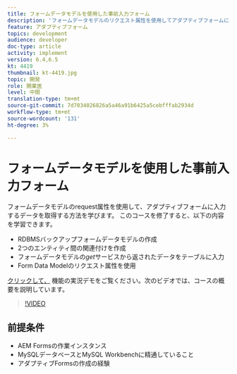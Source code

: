 ```yaml
---
title: フォームデータモデルを使用した事前入力フォーム
description: 'フォームデータモデルのリクエスト属性を使用してアダプティブフォームに事前入力 '
feature: アダプティブフォーム
topics: development
audience: developer
doc-type: article
activity: implement
version: 6.4,6.5
kt: 4419
thumbnail: kt-4419.jpg
topic: 開発
role: 開業医
level: 中間
translation-type: tm+mt
source-git-commit: 7d7034026826a5a46a91b6425a5cebfffab2934d
workflow-type: tm+mt
source-wordcount: '131'
ht-degree: 3%

---
```



# フォームデータモデルを使用した事前入力フォーム

フォームデータモデルのrequest属性を使用して、アダプティブフォームに入力するデータを取得する方法を学びます。
このコースを修了すると、以下の内容を学習できます。

* RDBMSバックアップフォームデータモデルの作成
* 2つのエンティティ間の関連付けを作成
* フォームデータモデルの&#x200B;_get_&#x200B;サービスから返されたデータをテーブルに入力
* Form Data Modelのリクエスト属性を使用


[クリックして、](https://forms.enablementadobe.com/content/dam/formsanddocuments/fdmwithrequestparameterinurl/jcr:content?wcmmode=disabled&amp;empID=207)
機能の実況デモをご覧ください。次のビデオでは、コースの概要を説明しています。
>[!VIDEO](https://video.tv.adobe.com/v/36387/quality=9)

## 前提条件

* AEM Formsの作業インスタンス
* MySQLデータベースとMySQL Workbenchに精通していること
* アダプティブFormsの作成の経験

